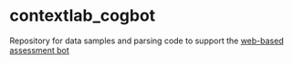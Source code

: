 # contextlab_cogbot
 
Repository for data samples and parsing code to support the [web-based assessment bot](https://cogtasks.com/x/cogbot/)
